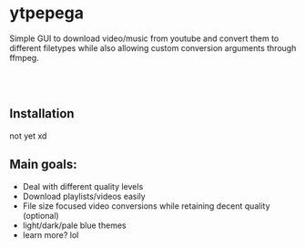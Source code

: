 # <h1>ytpepega</h1>

<p>Simple GUI to download video/music from youtube and convert them to different filetypes while also allowing custom conversion arguments through ffmpeg.</p>

<br>
<br>

## Installation 
not yet xd 

## Main goals:
  * Deal with different quality levels
  * Download playlists/videos easily 
  * File size focused video conversions while retaining decent quality (optional)
  * light/dark/pale blue themes
  * learn more? lol
